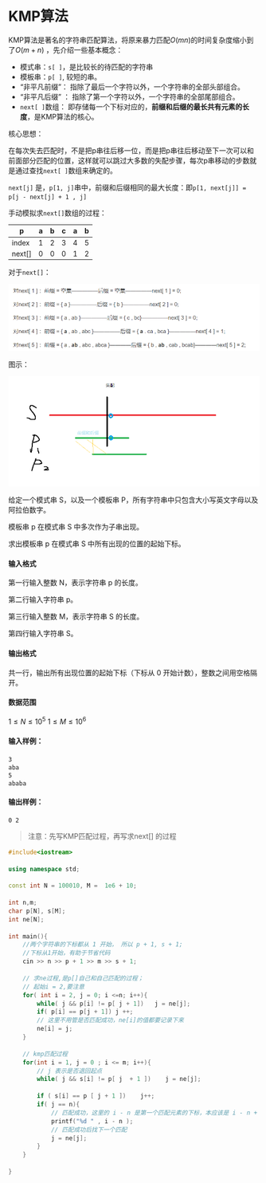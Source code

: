 # KMP算法

KMP算法是著名的字符串匹配算法，将原来暴力匹配$O(mn)$的时间复杂度缩小到了$O(m+n)$  ，先介绍一些基本概念：

* 模式串：`s[ ]`，是比较长的待匹配的字符串
* 模板串：`p[ ]`, 较短的串。
* “非平凡前缀”： 指除了最后一个字符以外，一个字符串的全部头部组合。
* “非平凡后缀” ： 指除了第一个字符以外，一个字符串的全部尾部组合。
* `next[ ]`数组： 即存储每一个下标对应的，**前缀和后缀的最长共有元素的长度**，是KMP算法的核心。

核心思想：

在每次失去匹配时，不是把p串往后移一位，而是把p串往后移动至下一次可以和前面部分匹配的位置，这样就可以跳过大多数的失配步骤，每次p串移动的步数就是通过查找`next[ ]`数组来确定的。

`next[j]` 是，`p[1, j]`串中，前缀和后缀相同的最大长度：即`p[1, next[j]] = p[j - next[j] + 1 , j]` 

手动模拟求`next[]`数组的过程：

| p      |  a   |  b   |  c   |  a   |  b   |
| ------ | :--: | :--: | :--: | :--: | :--: |
| index  |  1   |  2   |  3   |  4   |  5   |
| next[] |  0   |  0   |  0   |  1   |  2   |

对于`next[]`：

![image-20220404225151248](KMP算法.assets/image-20220404225151248.png)

图示：

![image-20210726103534914](KMP算法.assets/image-20210726103534914.png)



给定一个模式串 S，以及一个模板串 P，所有字符串中只包含大小写英文字母以及阿拉伯数字。

模板串 p 在模式串 S 中多次作为子串出现。

求出模板串 p 在模式串 S 中所有出现的位置的起始下标。

#### 输入格式

第一行输入整数 N，表示字符串 p 的长度。

第二行输入字符串 p。

第三行输入整数 M，表示字符串 S 的长度。

第四行输入字符串 S。

#### 输出格式

共一行，输出所有出现位置的起始下标（下标从 0 开始计数），整数之间用空格隔开。

#### 数据范围

$1≤N≤10^5$
$1≤M≤10^6$

#### 输入样例：

```
3
aba
5
ababa
```

#### 输出样例：

```
0 2
```



> 注意：先写KMP匹配过程，再写求next[] 的过程

```C++
#include<iostream>

using namespace std;

const int N = 100010, M =  1e6 + 10;

int n,m;
char p[N], s[M];
int ne[N];

int main(){
    //两个字符串的下标都从 1 开始， 所以 p + 1, s + 1;
    //下标从1开始，有助于节省代码
    cin >> n >> p + 1 >> m >> s + 1;
    
    // 求ne过程,是p[]自己和自己匹配的过程；
    // 起始i = 2,要注意
    for( int i = 2, j = 0; i <=n; i++){
        while( j && p[i] != p[ j + 1])   j = ne[j];
        if( p[i] == p[j + 1]) j ++;
        // 这里不用管是否匹配成功，ne[i]的值都要记录下来
        ne[i] = j;
    }
    
    // kmp匹配过程
    for(int i = 1, j = 0 ; i <= m; i++){
        // j 表示是否退回起点
        while( j && s[i] != p[ j  + 1 ])    j = ne[j];
        
        if ( s[i] == p [ j + 1 ])    j++;
        if( j == n){
            // 匹配成功，这里的 i - n 是第一个匹配元素的下标，本应该是 i - n + 1， 由于数组是从1开始计数，所以为 i - n
            printf("%d " , i - n );
            // 匹配成功后找下一个匹配
            j = ne[j];
        }
    }
    
}
```

